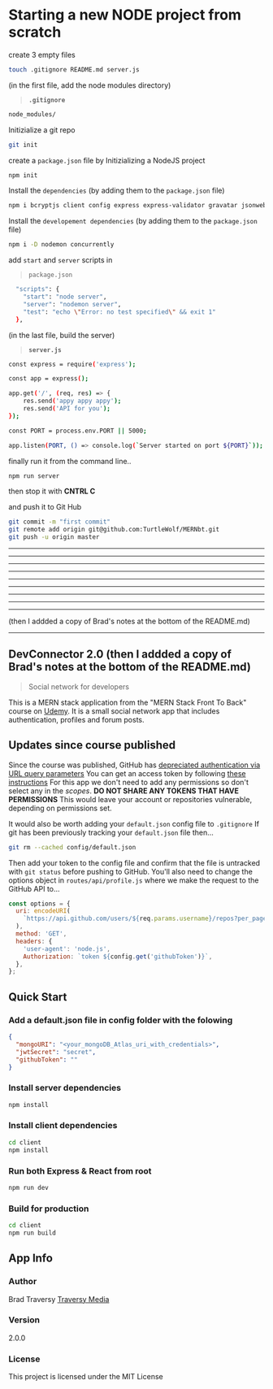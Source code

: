 # Starting a new NODE project from scratch

create 3 empty files

```bash
touch .gitignore README.md server.js
```

(in the first file, add the node modules directory)

> **`.gitignore`**

```bash
node_modules/
```

Initizialize a git repo

```bash
git init
```

create a `package.json` file by Initizializing a NodeJS project

```bash
npm init
```

Install the `dependencies` (by adding them to the `package.json` file)

```bash
npm i bcryptjs client config express express-validator gravatar jsonwebtoken mongoose normalize-url request
```

Install the `developement dependencies` (by adding them to the `package.json` file)

```bash
npm i -D nodemon concurrently
```

<!-- finish the installation by reading the `package.json` file

```bash
npm install
``` -->

add `start` and `server` scripts in

> `package.json`

```bash
  "scripts": {
    "start": "node server",
    "server": "nodemon server",
    "test": "echo \"Error: no test specified\" && exit 1"
  },
```

(in the last file, build the server)

> **`server.js`**

```bash
const express = require('express');

const app = express();

app.get('/', (req, res) => {
    res.send('appy appy appy');
    res.send('API for you');
});

const PORT = process.env.PORT || 5000;

app.listen(PORT, () => console.log(`Server started on port ${PORT}`));
```

finally run it from the command line..

```bash
npm run server
```

then stop it with **CNTRL C**

and push it to Git Hub

```bash
git commit -m "first commit"
git remote add origin git@github.com:TurtleWolf/MERNbt.git
git push -u origin master
```

---

---

---

---

---

---

---

---

---

(then I addded a copy of Brad's notes at the bottom of the README.md)

---

## DevConnector 2.0 (then I addded a copy of Brad's notes at the bottom of the README.md)

> Social network for developers

This is a MERN stack application from the "MERN Stack Front To Back" course on [Udemy](https://www.udemy.com/mern-stack-front-to-back/?couponCode=TRAVERSYMEDIA). It is a small social network app that includes authentication, profiles and forum posts.

## Updates since course published

Since the course was published, GitHub has [depreciated authentication via URL query parameters](https://developer.github.com/changes/2019-11-05-deprecated-passwords-and-authorizations-api/#authenticating-using-query-parameters)
You can get an access token by following [these instructions](https://help.github.com/en/github/authenticating-to-github/creating-a-personal-access-token-for-the-command-line)
For this app we don't need to add any permissions so don't select any in the _scopes_.
**DO NOT SHARE ANY TOKENS THAT HAVE PERMISSIONS**
This would leave your account or repositories vulnerable, depending on permissions set.

It would also be worth adding your `default.json` config file to `.gitignore`
If git has been previously tracking your `default.json` file then...

```bash
git rm --cached config/default.json
```

Then add your token to the config file and confirm that the file is untracked with `git status` before pushing to GitHub.
You'll also need to change the options object in `routes/api/profile.js` where we make the request to the GitHub API to...

```js
const options = {
  uri: encodeURI(
    `https://api.github.com/users/${req.params.username}/repos?per_page=5&sort=created:asc`
  ),
  method: 'GET',
  headers: {
    'user-agent': 'node.js',
    Authorization: `token ${config.get('githubToken')}`,
  },
};
```

## Quick Start

### Add a default.json file in config folder with the folowing

```json
{
  "mongoURI": "<your_mongoDB_Atlas_uri_with_credentials>",
  "jwtSecret": "secret",
  "githubToken": ""
}
```

### Install server dependencies

```bash
npm install
```

### Install client dependencies

```bash
cd client
npm install
```

### Run both Express & React from root

```bash
npm run dev
```

### Build for production

```bash
cd client
npm run build
```

## App Info

### Author

Brad Traversy
[Traversy Media](http://www.traversymedia.com)

### Version

2.0.0

### License

This project is licensed under the MIT License
